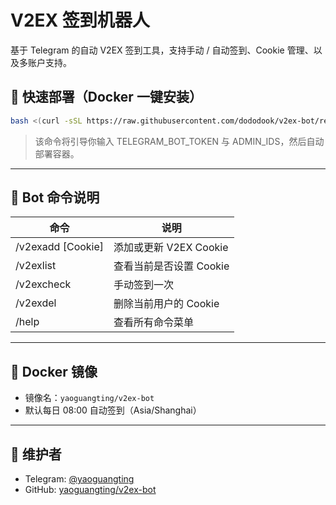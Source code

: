 # V2EX 签到机器人

基于 Telegram 的自动 V2EX 签到工具，支持手动 / 自动签到、Cookie 管理、以及多账户支持。

## 🚀 快速部署（Docker 一键安装）

```bash
bash <(curl -sSL https://raw.githubusercontent.com/dododook/v2ex-bot/refs/heads/main/install.sh)
```

> 该命令将引导你输入 TELEGRAM_BOT_TOKEN 与 ADMIN_IDS，然后自动部署容器。

---

## 📌 Bot 命令说明

| 命令 | 说明 |
|------|------|
| /v2exadd [Cookie] | 添加或更新 V2EX Cookie |
| /v2exlist         | 查看当前是否设置 Cookie |
| /v2excheck        | 手动签到一次 |
| /v2exdel          | 删除当前用户的 Cookie |
| /help             | 查看所有命令菜单 |

---

## 🧱 Docker 镜像

- 镜像名：`yaoguangting/v2ex-bot`
- 默认每日 08:00 自动签到（Asia/Shanghai）

---

## 👤 维护者

- Telegram: [@yaoguangting](https://t.me/yaoguangting)
- GitHub: [yaoguangting/v2ex-bot](https://github.com/yaoguangting/v2ex-bot)
